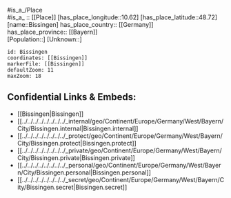 ﻿---
location: [48.72,10.62] 
mapzoom: [7,12] 
mapmarker: city 
type: City
tags:
- geo/City


SpocWebEntityId: 29204
isDeleted: false
confidential: public

---
#is_a_/Place  
#is_a_ :: [[Place]] 
[has_place_longitude::10.62] 
[has_place_latitude::48.72] 
[name::Bissingen] 
has_place_country:: [[Germany]]  
has_place_province:: [[Bayern]]  
[Population::] 
[Unknown::] 


```leaflet
id: Bissingen
coordinates: [[Bissingen]] 
markerFile: [[Bissingen]] 
defaultZoom: 11 
maxZoom: 18
```


## Confidential Links & Embeds: 
- [[Bissingen|Bissingen]]  
- [[../../../../../../../../_internal/geo/Continent/Europe/Germany/West/Bayern/City/Bissingen.internal|Bissingen.internal]] 
- [[../../../../../../../../_protect/geo/Continent/Europe/Germany/West/Bayern/City/Bissingen.protect|Bissingen.protect]] 
- [[../../../../../../../../_private/geo/Continent/Europe/Germany/West/Bayern/City/Bissingen.private|Bissingen.private]] 
- [[../../../../../../../../_personal/geo/Continent/Europe/Germany/West/Bayern/City/Bissingen.personal|Bissingen.personal]] 
- [[../../../../../../../../_secret/geo/Continent/Europe/Germany/West/Bayern/City/Bissingen.secret|Bissingen.secret]] 
